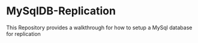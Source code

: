 # MySqlDB-Replication
This Repository provides a walkthrough for how to setup a MySql database for replication
